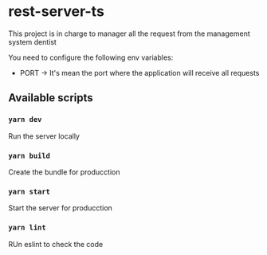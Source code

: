 # rest-server-ts

This project is in charge to manager all the request from the management system dentist

You need to configure the following env variables:

* PORT -> It's mean the port where the application will receive all requests


## Available scripts

### `yarn dev`
Run the server locally

### `yarn build`
Create the bundle for producction

### `yarn start`
Start the server for producction

### `yarn lint`
RUn eslint to check the code
